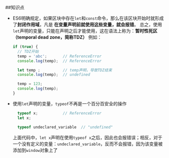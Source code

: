 ##知识点
- ES6明确规定，如果区块中存在`let`和`const`命令，那么在该区块开始时就形成了**封闭作用域**，凡是 **在变量声明前就使用这些变量，就会报错**。
  总之，使用`let`声明的变量，只能在声明之后才能使用，这在语法上称为：**暂时性死区（temporal dead zone，简称TDZ）**
  例如：
  ```js
  if (true) {
    // TDZ开始
    temp = 'abc';       // ReferenceError
    console.log(temp);  // ReferenceError

    let temp ;          // temp声明，导致TDZ结束
    console.log(temp);  // undefined

    temp = 123;
    console.log(temp);
  }
  ```

- 使用`let`声明的变量，`typeof`不再是一个百分百安全的操作  
  ```js
    typeof x;           // ReferenceError
    let x;                

    typeof undeclared_variable  // "undefined"
    ```
    上面代码中，`let x`声明在使用`typeof x`之后，因此也会报错误；相反，对于一个没有定义的变量：`undeclared_variable`，反而不会报错，因为该变量被添加到`window`对象上了

  
  
